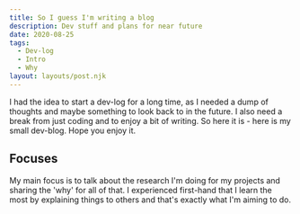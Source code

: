 ```yaml
---
title: So I guess I'm writing a blog
description: Dev stuff and plans for near future
date: 2020-08-25
tags:
  - Dev-log
  - Intro
  - Why
layout: layouts/post.njk
---
```


I had the idea to start a dev-log for a long time, as I needed a dump of thoughts and maybe something to look back to in the future. I also need a break from just coding and to enjoy a bit of writing. So here it is - here is my small dev-blog. Hope you enjoy it.

## Focuses

My main focus is to talk about the research I'm doing for my projects and sharing the 'why' for all of that. I experienced first-hand that I learn the most by explaining things to others and that's exactly what I'm aiming to do.